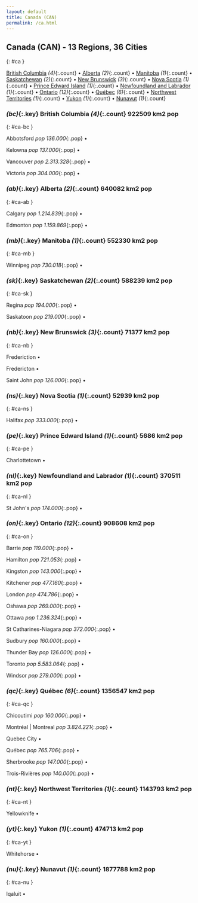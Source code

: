 ```yaml
---
layout: default
title: Canada (CAN)
permalink: /ca.html
---
```



## Canada (CAN) - 13 Regions, 36 Cities
{: #ca }


[British Columbia](#ca-bc) _(4)_{:.count} • [Alberta](#ca-ab) _(2)_{:.count} • [Manitoba](#ca-mb) _(1)_{:.count} • [Saskatchewan](#ca-sk) _(2)_{:.count} • [New Brunswick](#ca-nb) _(3)_{:.count} • [Nova Scotia](#ca-ns) _(1)_{:.count} • [Prince Edward Island](#ca-pe) _(1)_{:.count} • [Newfoundland and Labrador](#ca-nl) _(1)_{:.count} • [Ontario](#ca-on) _(12)_{:.count} • [Québec](#ca-qc) _(6)_{:.count} • [Northwest Territories](#ca-nt) _(1)_{:.count} • [Yukon](#ca-yt) _(1)_{:.count} • [Nunavut](#ca-nu) _(1)_{:.count}




### _(bc)_{:.key} British Columbia _(4)_{:.count}    922509 km2   pop
{: #ca-bc }


Abbotsford  _pop 136.000_{:.pop} •

Kelowna  _pop 137.000_{:.pop} •

Vancouver  _pop 2.313.328_{:.pop} •

Victoria  _pop 304.000_{:.pop} •


### _(ab)_{:.key} Alberta _(2)_{:.count}    640082 km2   pop
{: #ca-ab }


Calgary  _pop 1.214.839_{:.pop} •

Edmonton  _pop 1.159.869_{:.pop} •


### _(mb)_{:.key} Manitoba _(1)_{:.count}    552330 km2   pop
{: #ca-mb }


Winnipeg  _pop 730.018_{:.pop} •


### _(sk)_{:.key} Saskatchewan _(2)_{:.count}    588239 km2   pop
{: #ca-sk }


Regina  _pop 194.000_{:.pop} •

Saskatoon  _pop 219.000_{:.pop} •


### _(nb)_{:.key} New Brunswick _(3)_{:.count}    71377 km2   pop
{: #ca-nb }


Frederiction  •

Fredericton  •

Saint John  _pop 126.000_{:.pop} •


### _(ns)_{:.key} Nova Scotia _(1)_{:.count}    52939 km2   pop
{: #ca-ns }


Halifax  _pop 333.000_{:.pop} •


### _(pe)_{:.key} Prince Edward Island _(1)_{:.count}    5686 km2   pop
{: #ca-pe }


Charlottetown  •


### _(nl)_{:.key} Newfoundland and Labrador _(1)_{:.count}    370511 km2   pop
{: #ca-nl }


St John's  _pop 174.000_{:.pop} •


### _(on)_{:.key} Ontario _(12)_{:.count}    908608 km2   pop
{: #ca-on }


Barrie  _pop 119.000_{:.pop} •

Hamilton  _pop 721.053_{:.pop} •

Kingston  _pop 143.000_{:.pop} •

Kitchener  _pop 477.160_{:.pop} •

London  _pop 474.786_{:.pop} •

Oshawa  _pop 269.000_{:.pop} •

Ottawa  _pop 1.236.324_{:.pop} •

St Catharines-Niagara  _pop 372.000_{:.pop} •

Sudbury  _pop 160.000_{:.pop} •

Thunder Bay  _pop 126.000_{:.pop} •

Toronto  _pop 5.583.064_{:.pop} •

Windsor  _pop 279.000_{:.pop} •


### _(qc)_{:.key} Québec _(6)_{:.count}    1356547 km2   pop
{: #ca-qc }


Chicoutimi  _pop 160.000_{:.pop} •

Montréal | Montreal  _pop 3.824.221_{:.pop} •

Quebec City  •

Québec  _pop 765.706_{:.pop} •

Sherbrooke  _pop 147.000_{:.pop} •

Trois-Rivières  _pop 140.000_{:.pop} •


### _(nt)_{:.key} Northwest Territories _(1)_{:.count}    1143793 km2   pop
{: #ca-nt }


Yellowknife  •


### _(yt)_{:.key} Yukon _(1)_{:.count}    474713 km2   pop
{: #ca-yt }


Whitehorse  •


### _(nu)_{:.key} Nunavut _(1)_{:.count}    1877788 km2   pop
{: #ca-nu }


Iqaluit  •

 
